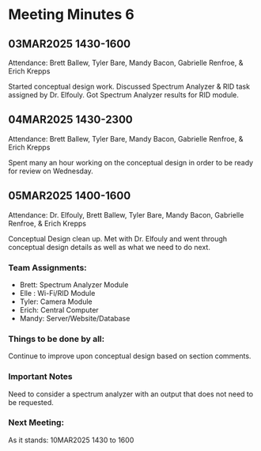 # Meeting Minutes 6
## 03MAR2025 1430-1600
Attendance: Brett Ballew, Tyler Bare, Mandy Bacon, Gabrielle Renfroe, & Erich Krepps

Started conceptual design work. Discussed Spectrum Analyzer & RID task assigned by Dr. Elfouly.
Got Spectrum Analyzer results for RID module.

## 04MAR2025 1430-2300
Attendance: Brett Ballew, Tyler Bare, Mandy Bacon, Gabrielle Renfroe, & Erich Krepps

Spent many an hour working on the conceptual design in order to be ready for review on Wednesday. 

## 05MAR2025 1400-1600
Attendance: Dr. Elfouly, Brett Ballew, Tyler Bare, Mandy Bacon, Gabrielle Renfroe, & Erich Krepps

Conceptual Design clean up. Met with Dr. Elfouly and went through conceptual design details as well as what we need to do next.

### Team Assignments:
* Brett: Spectrum Analyzer Module
* Elle : Wi-Fi/RID Module
* Tyler: Camera Module
* Erich: Central Computer
* Mandy: Server/Website/Database

### Things to be done by all:

Continue to improve upon conceptual design based on section comments.

### Important Notes

Need to consider a spectrum analyzer with an output that does not need to be requested.

### Next Meeting:
As it stands: 10MAR2025 1430 to 1600
